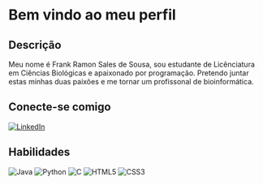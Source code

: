 # Bem vindo ao meu perfil
## Descrição
Meu nome é Frank Ramon Sales de Sousa, sou estudante de Licênciatura em Ciências Biológicas e apaixonado por programação. Pretendo juntar estas minhas duas paixões e me tornar um profissonal de bioinformática.

## Conecte-se comigo
 [![LinkedIn](https://img.shields.io/badge/LinkedIn-FFF?style=for-the-badge&logo=linkedin&logoColor=0E76A8)](https://www.linkedin.com/in/frank-sousa-213364184)
## Habilidades
 ![Java](https://img.shields.io/badge/Java-FFF?style=for-the-badge&logo=java)
 ![Python](https://img.shields.io/badge/Python-FFF?style=for-the-badge&logo=python)
  ![C](https://img.shields.io/badge/C-FFF?style=for-the-badge&logo=c)
   ![HTML5](https://img.shields.io/badge/HTML5-FFF?style=for-the-badge&logo=html5)
    ![CSS3](https://img.shields.io/badge/CSS3-FFF?style=for-the-badge&logo=css3&logoColor=264CE4)